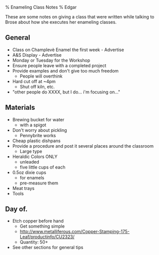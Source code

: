 % Enameling Class Notes
% Edgar

These are some notes on giving a class that were written while talking
to Brose about how she executes her enameling classes. 

## General

* Class on Champlevè Enamel the first week - Advertise
* A&S Display - Advertise
* Monday or Tuesday for the Workshop
* Ensure people leave with a completed project
* Provide examples and don't give too much freedom
    * People will overthink
* Hard cut off at ~4pm 
    * Shut off kiln, etc.
* "other people do XXXX, but I do... i'm focusing on..."

## Materials

* Brewing bucket for water
    * with a spigot
* Don't worry about pickling
    * Pennybrite works
* Cheap plastic dishpans
* Provide a procedure and post it several places around the classroom
    * Large type
* Heraldic Colors ONLY
    * unleaded
    * five little cups of each
* 0.5oz dixie cups
    * for enamels
    * pre-measure them
* Meat trays 
* Tools

## Day of.

* Etch copper before hand
    * Get something simple
    * http://www.metalliferous.com/Copper-Stamping-175-Leaf/productinfo/CU2323/
    * Quantity: 50+
* See other sections for general tips

